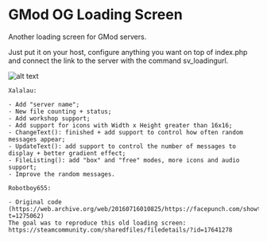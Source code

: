 # GMod OG Loading Screen

Another loading screen for GMod servers.

Just put it on your host, configure anything you want on top of index.php and connect the link to the server with the command sv_loadingurl.

![alt text](https://i.imgur.com/qbVJrFQ.png)

    Xalalau:

    - Add "server name";
    - New file counting + status;
    - Add workshop support;
    - Add support for icons with Width x Height greater than 16x16;
    - ChangeText(): finished + add support to control how often random messages appear;
    - UpdateText(): add support to control the number of messages to display + better gradient effect;
    - FileListing(): add "box" and "free" modes, more icons and audio support;
    - Improve the random messages.
    
    Robotboy655:

    - Original code (https://web.archive.org/web/20160716010825/https://facepunch.com/showthread.php?t=1275062)
    The goal was to reproduce this old loading screen: https://steamcommunity.com/sharedfiles/filedetails/?id=17641278
